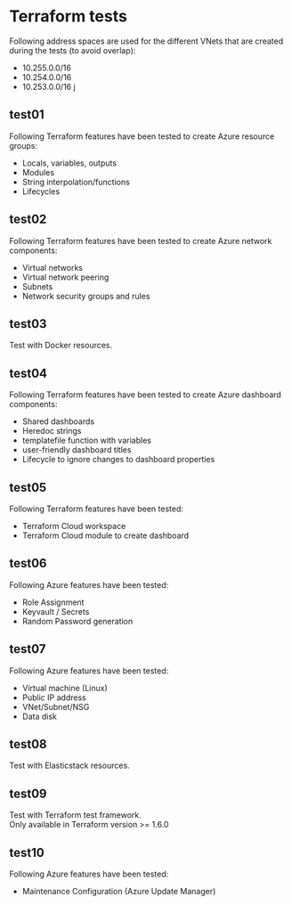 # Terraform tests

Following address spaces are used for the different VNets that are created during the tests (to avoid overlap):

- 10.255.0.0/16
- 10.254.0.0/16
- 10.253.0.0/16
j
## test01

Following Terraform features have been tested to create Azure resource groups:

- Locals, variables, outputs
- Modules
- String interpolation/functions
- Lifecycles

## test02

Following Terraform features have been tested to create Azure network components:

- Virtual networks
- Virtual network peering
- Subnets
- Network security groups and rules

## test03

Test with Docker resources.

## test04

Following Terraform features have been tested to create Azure dashboard components:

- Shared dashboards
- Heredoc strings
- templatefile function with variables
- user-friendly dashboard titles
- Lifecycle to ignore changes to dashboard properties

## test05

Following Terraform features have been tested:

- Terraform Cloud workspace
- Terraform Cloud module to create dashboard

## test06

Following Azure features have been tested:

- Role Assignment
- Keyvault / Secrets
- Random Password generation

## test07

Following Azure features have been tested:

- Virtual machine (Linux)
- Public IP address
- VNet/Subnet/NSG
- Data disk

## test08

Test with Elasticstack resources.

## test09

Test with Terraform test framework.  
Only available in Terraform version >= 1.6.0

## test10

Following Azure features have been tested:

- Maintenance Configuration (Azure Update Manager)
